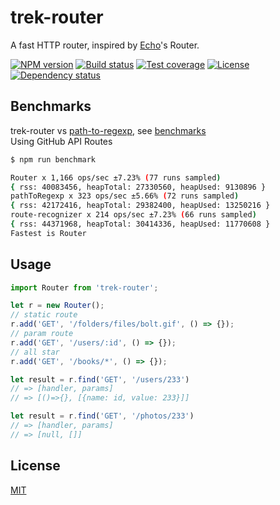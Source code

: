 # trek-router

A fast HTTP router, inspired by [Echo](https://github.com/labstack/echo)'s Router.

  [![NPM version][npm-img]][npm-url]
  [![Build status][travis-img]][travis-url]
  [![Test coverage][coveralls-img]][coveralls-url]
  [![License][license-img]][license-url]
  [![Dependency status][david-img]][david-url]


## Benchmarks

trek-router vs [path-to-regexp][], see [benchmarks](benchmarks)   
Using GitHub API Routes

```bash
$ npm run benchmark

Router x 1,166 ops/sec ±7.23% (77 runs sampled)
{ rss: 40083456, heapTotal: 27330560, heapUsed: 9130896 }
pathToRegexp x 323 ops/sec ±5.66% (72 runs sampled)
{ rss: 42172416, heapTotal: 29382400, heapUsed: 13250216 }
route-recognizer x 214 ops/sec ±7.23% (66 runs sampled)
{ rss: 44371968, heapTotal: 30414336, heapUsed: 11770608 }
Fastest is Router
```

## Usage

```js
import Router from 'trek-router';

let r = new Router();
// static route
r.add('GET', '/folders/files/bolt.gif', () => {});
// param route
r.add('GET', '/users/:id', () => {});
// all star
r.add('GET', '/books/*', () => {});

let result = r.find('GET', '/users/233')
// => [handler, params]
// => [()=>{}, [{name: id, value: 233}]]

let result = r.find('GET', '/photos/233')
// => [handler, params]
// => [null, []]
```

## License

  [MIT](LICENSE)

[path-to-regexp]: https://github.com/pillarjs/path-to-regexp

[npm-img]: https://img.shields.io/npm/v/trek-router.svg?style=flat-square
[npm-url]: https://npmjs.org/package/trek-router
[travis-img]: https://img.shields.io/travis/trekjs/trek-router.svg?style=flat-square
[travis-url]: https://travis-ci.org/trekjs/trek-router
[coveralls-img]: https://img.shields.io/coveralls/trekjs/trek-router.svg?style=flat-square
[coveralls-url]: https://coveralls.io/r/trekjs/trek-router?branch=master
[license-img]: https://img.shields.io/badge/license-MIT-green.svg?style=flat-square
[license-url]: LICENSE
[david-img]: https://img.shields.io/david/trekjs/trek-router.svg?style=flat-square
[david-url]: https://david-dm.org/trekjs/trek-router
